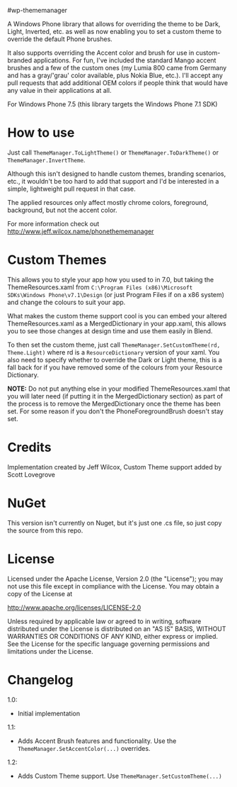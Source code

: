 ﻿#wp-thememanager 

A Windows Phone library that allows for overriding the theme to be Dark, Light, Inverted, etc. as well as now enabling you to set a custom theme to override the default Phone brushes.

It also supports overriding the Accent color and brush for use in custom-branded applications. For fun, I've included the standard Mango accent brushes and a few of the custom ones (my Lumia 800 came from Germany and has a gray/'grau' color available, plus Nokia Blue, etc.). I'll accept any pull requests that add additional OEM colors if people think that would have any value in their applications at all.


For Windows Phone 7.5 (this library targets the Windows Phone 7.1 SDK)

# How to use

Just call `ThemeManager.ToLightTheme()` or `ThemeManager.ToDarkTheme()` or `ThemeManager.InvertTheme`.

Although this isn't designed to handle custom themes, branding scenarios, etc., it wouldn't be too hard to add that support and I'd be interested in a simple, lightweight pull request in that case.

The applied resources only affect mostly chrome colors, foreground, background, but not the accent color.

For more information check out http://www.jeff.wilcox.name/phonethememanager

# Custom Themes 

This allows you to style your app how you used to in 7.0, but taking the ThemeResources.xaml from `C:\Program Files (x86)\Microsoft SDKs\Windows Phone\v7.1\Design` (or just Program Files if on a x86 system) and change the colours to suit your app.

What makes the custom theme support cool is you can embed your altered ThemeResources.xaml as a MergedDictionary in your app.xaml, this allows you to see those changes at design time and use them easily in Blend.

To then set the custom theme, just call `ThemeManager.SetCustomTheme(rd, Theme.Light)` where rd is a `ResourceDictionary` version of your xaml. You also need to specify whether to override the Dark or Light theme, this is a fall back for if you have removed some of the colours from your Resource Dictionary.

**NOTE:** Do not put anything else in your modified ThemeResources.xaml that you will later need (if putting it in the MergedDictionary section) as part of the process is to remove the MergedDictionary once the theme has been set. For some reason if you don't the PhoneForegroundBrush doesn't stay set.

# Credits

Implementation created by Jeff Wilcox,
Custom Theme support added by Scott Lovegrove

# NuGet

This version isn't currently on Nuget, but it's just one .cs file, so just copy the source from this repo.

# License

Licensed under the Apache License, Version 2.0 (the "License");
you may not use this file except in compliance with the License.
You may obtain a copy of the License at

   http://www.apache.org/licenses/LICENSE-2.0

Unless required by applicable law or agreed to in writing, software
distributed under the License is distributed on an "AS IS" BASIS,
WITHOUT WARRANTIES OR CONDITIONS OF ANY KIND, either express or implied.
See the License for the specific language governing permissions and
limitations under the License.

# Changelog

1.0:

* Initial implementation

1.1:

* Adds Accent Brush features and functionality. Use the `ThemeManager.SetAccentColor(...)` overrides.

1.2:

* Adds Custom Theme support. Use `ThemeManager.SetCustomTheme(...)`